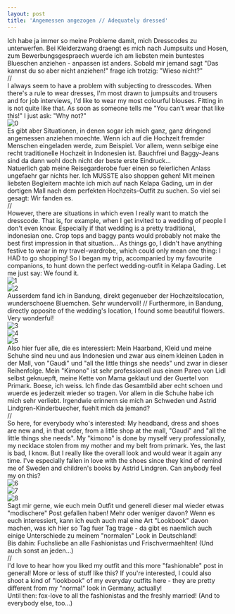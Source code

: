 ```yaml
---
layout: post
title: 'Angemessen angezogen // Adequately dressed'
---
```


Ich habe ja immer so meine Probleme damit, mich Dresscodes zu unterwerfen. Bei Kleiderzwang draengt es mich nach Jumpsuits und Hosen, zum Bewerbungsgespraech wuerde ich am liebsten mein buntestes Blueschen anziehen - anpassen ist anders. Sobald mir jemand sagt "Das kannst du so aber nicht anziehen!" frage ich trotzig:  "Wieso nicht?"  
//  
I always seem to have a problem with subjecting to dresscodes. When there's a rule to wear dresses, I'm most drawn to jumpsuits and trousers and for job interviews, I'd like to wear my most colourful blouses. Fitting in is not quite like that. As soon as someone tells me "You can't wear that like this!" I just ask: "Why not?"  
![0](https://farm3.staticflickr.com/2913/14516219433_0823f7c59f_c.jpg)  
Es gibt aber Situationen, in denen sogar ich mich ganz, ganz dringend angemessen anziehen moechte. Wenn ich auf die Hochzeit fremder Menschen eingeladen werde, zum Beispiel. Vor allem, wenn selbige eine recht traditionelle Hochzeit in Indonesien ist. Bauchfrei und Baggy-Jeans sind da dann wohl doch nicht der beste erste Eindruck...  
Natuerlich gab meine Reisegarderobe fuer einen so feierlichen Anlass ungefaehr gar nichts her. Ich MUSSTE also shoppen gehen! Mit meinen liebsten Begleitern machte ich mich auf nach Kelapa Gading, um in der dortigen Mall nach dem perfekten Hochzeits-Outfit zu suchen. So viel sei gesagt: Wir fanden es.  
//  
However, there are situations in which even I really want to match the dresscode. That is, for example, when I get invited to a wedding of people I don't even know. Especially if that wedding is a pretty traditional, indonesian one. Crop tops and baggy pants would probably not make the best first impression in that situation... As things go, I didn't have anything festive to wear in my travel-wardrobe, which could only mean one thing: I HAD to go shopping! So I began my trip, accompanied by my favourite companions, to hunt down the perfect wedding-outfit in Kelapa Gading. Let me just say: We found it.  
![1](https://farm6.staticflickr.com/5197/14494896532_2b902e114e_c.jpg)  
![2](https://farm6.staticflickr.com/5551/14494807994_4901757ea8_c.jpg)  
Ausserdem fand ich in Bandung, direkt gegenueber der Hochzeitslocation, wunderschoene Bluemchen. Sehr wundervoll! // Furthermore, in Bandung, directly opposite of the wedding's location, I found some beautiful flowers. Very wonderful!   
![3](https://farm4.staticflickr.com/3862/14496096795_caf7c8331d_c.jpg)  
![4](https://farm6.staticflickr.com/5078/14309500839_ecefc51e08_c.jpg)  
![5](https://farm4.staticflickr.com/3847/14309465128_8e09bea208_c.jpg)  
Also hier fuer alle, die es interessiert: Mein Haarband, Kleid und meine Schuhe sind neu und aus Indonesien und zwar aus einem kleinen Laden in der Mall, von "Gaudi" und "all the little things she needs" und zwar in dieser Reihenfolge. Mein "Kimono" ist sehr professionell aus einem Pareo von Lidl selbst geknuepft, meine Kette von Mama geklaut und der Guertel von Primark. Boese, ich weiss. Ich finde das Gesamtbild aber echt schoen und wuerde es jederzeit wieder so tragen. Vor allem in die Schuhe habe ich mich sehr verliebt. Irgendwie erinnern sie mich an Schweden und Astrid Lindgren-Kinderbuecher, fuehlt mich da jemand?  
//  
So here, for everybody who's interested: My headband, dress and shoes are new and, in that order, from a little shop at the mall, "Gaudi" and "all the little things she needs". My "kimono" is done by myself very professionally, my necklace stolen from my mother and my belt from primark. Yes, the last is bad, I know. But I really like the overall look and would wear it again any time. I've especially fallen in love with the shoes since they kind of remind me of Sweden and children's books by Astrid Lindgren. Can anybody feel my on this?  
![6](https://farm3.staticflickr.com/2900/14309639097_c88a544a5c_c.jpg)  
![7](https://farm4.staticflickr.com/3859/14494783494_04e4ef76be_c.jpg)  
![8](https://farm4.staticflickr.com/3893/14494878542_80e2015e6f_c.jpg)  
Sagt mir gerne, wie euch mein Outfit und generell dieser mal wieder etwas "modischere" Post gefallen haben! Mehr oder weniger davon? Wenn es euch interessiert, kann ich euch auch mal eine Art "Lookbook" davon machen, was ich hier so Tag fuer Tag trage - da gibt es naemlich auch einige Unterschiede zu meinem "normalen" Look in Deutschland!  
Bis dahin: Fuchsliebe an alle Fashionistas und Frischvermaehlten! (Und auch sonst an jeden...)  
//  
I'd love to hear how you liked my outfit and this more "fashionable" post in general! More or less of stuff like this? If you're interested, I could also shoot a kind of "lookbook" of my everyday outfits here - they are pretty different from my "normal" look in Germany, actually!  
Until then: fox-love to all the fashionistas and the freshly married! (And to everybody else, too...)  